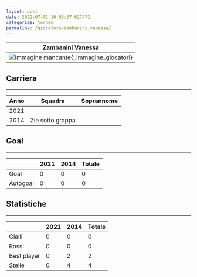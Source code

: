 ```yaml
---
layout: post
date: 2022-07-01 16:03:37.627472
categories: torneo
permalink: /giocatore/zambanini_vanessa/
---
```

<link rel='stylesheets' href='./../assets/giocatori.css'>

| Zambanini Vanessa |
|:-----:|
| ![Immagine mancante]('./../../assets/giocatori/zambanini_vanessa.png){:.immagine_giocatori} |


## Carriera
----

|Anno|Squadra|Soprannome|
|:---:|---|---|
|2021|||
|2014|Zie sotto grappa||


## Goal
----

| |2021|2014| Totale |
|---|---|---|---|
|Goal|0|0|0|
|Autogoal|0|0|0|


## Statistiche
----

| |2021|2014| Totale |
|---|---|---|---|
|Gialli|0|0|0|
|Rossi|0|0|0|
|Best player|0|2|2|
|Stelle|0|4|4|